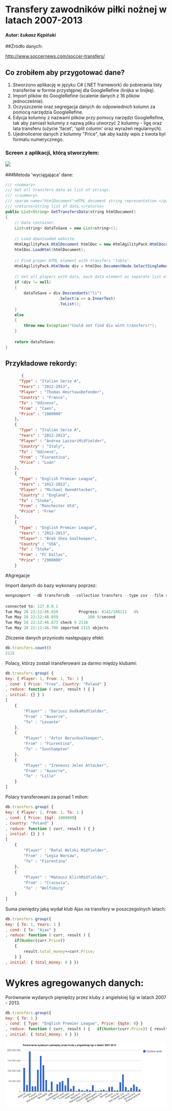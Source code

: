 # Transfery zawodników piłki nożnej w latach 2007-2013

#### Autor: *Łukasz Kępiński*

##Źródło danych: 

http://www.soccernews.com/soccer-transfers/

## Co zrobiłem aby przygotować dane?

1. Stworzono aplikację w języku C# (.NET framework) do pobierania listy transferów w formie przystępnej dla GoogleRefine (linijka w linijkę).
1. Import plików do GoogleRefine (scalenie danych z 16 plików jednocześnie).
1. Oczyszczenie oraz segregacja danych do odpowiednich kolumn za pomocą narzędzia GoogleRefine.
1. Edycja kolumny z nazwami plików przy pomocy narzędzi GoogleRefine, tak aby zamiast kolumny z nazwą pliku utworzyć 2 kolumny - ligę oraz lata transferu (użycie 'facet', 'split column' oraz wyrażeń regularnych).
1. Ujednolicenie danych z kolumny "Price", tak aby każdy wpis z kwota byl formatu numerycznego.

### Screen z aplikacji, którą stworzyłem:

![](../images/lkepinsk/transfers-data-download-screen.png)

###Metoda 'wyciągająca' dane:

```java
/// <summary>
/// Get all transfers data as list of strings.
/// </summary>
/// <param name="htmlDocument">HTML document string representation.</param>
/// <returns>String list of data.</returns>
public List<String> GetTransfersData(string htmlDocument)
{
	// Data container.
	List<string> dataToSave = new List<string>();

	// Load downloaded website.
	HtmlAgilityPack.HtmlDocument htmlDoc = new HtmlAgilityPack.HtmlDocument();
	htmlDoc.LoadHtml(htmlDocument);

	// Find proper HTML element with transfers 'table'.
	HtmlAgilityPack.HtmlNode div = htmlDoc.DocumentNode.SelectSingleNode("//div[@class='panes']");

	// Get all players with data, each data element as separate list element.
	if (div != null)
	{
		dataToSave = div.Descendants("li")
					   .Select(a => a.InnerText)
					   .ToList();
	}
	else
	{
		throw new Exception("Could not find div with transfers!");
	}

	return dataToSave;
}
```

## Przykładowe rekordy:
```json
       {
      "Type" : "Italian Serie A",
      "Years" : "2012-2013",
      "Player" : "Thomas HeurtauxDefender",
      "Country" : "France",
      "To" : "Udinese",
      "From" : "Caen",
      "Price" : "2000000"
    },
    {
      "Type" : "Italian Serie A",
      "Years" : "2012-2013",
      "Player" : "Andrea LazzariMidfielder",
      "Country" : "Italy",
      "To" : "Udinese",
      "From" : "Fiorentina",
      "Price" : "Loan"
    },
	{
      "Type" : "English Premier League",
      "Years" : "2012-2013",
      "Player" : "Michael OwenAttacker",
      "Country" : "England",
      "To" : "Stoke",
      "From" : "Manchester Utd",
      "Price" : "Free"
    },
    {
      "Type" : "English Premier League",
      "Years" : "2012-2013",
      "Player" : "Brek Shea Goalkeeper",
      "Country" : "USA",
      "To" : "Stoke",
      "From" : "FC Dallas",
      "Price" : "2900000"
    }
```

#Agregacje

Import danych do bazy wykonany poprzez:

```javascript
mongoimport --db transfersdb --collection transfers --type csv --file soccer-transfers.csv --headerline --ignoreBlanks

connected to: 127.0.0.1
Tue May 28 22:12:46.659 		Progress: 8142/168111	4%
Tue May 28 22:12:46.659 			100	9/second
Tue May 28 22:12:46.673 check 9 2116
Tue May 28 22:12:46.700 imported 2115 objects
```

Zliczenie danych przyniosło następujący efekt: 

```javascript
db.transfers.count()
2115
```

Polacy, którzy zostali transferowani za darmo między klubami:

```javascript
db.transfers.group( { 
key: { Player: 1, From: 1, To: 1 }
, cond: { Price: "Free", Country: "Poland" }
, reduce: function ( curr, result ) { }
, initial: {} } )
[
	{
		"Player" : "Dariusz DudkaMidfielder",
		"From" : "Auxerre",
		"To" : "Levante"
	},
	{
		"Player" : "Artur BorucGoalkeeper",
		"From" : "Fiorentina",
		"To" : "Southampton"
	},
	{
		"Player" : "Ireneusz Jelen Attacker",
		"From" : "Auxerre",
		"To" : "Lille"
	}
]
```

Polacy transferowani za ponad 1 milion:

```javascript
db.transfers.group( { 
key: { Player: 1, From: 1, To: 1 }
, cond: { Price: {$gt: 1000000}
, Country: "Poland" }
, reduce: function ( curr, result ) { }
, initial: {} } )
[
	{
		"Player" : "Rafal Wolski Midfielder",
		"From" : "Legia Warsaw",
		"To" : "Fiorentina"
	},
	{
		"Player" : "Mateusz KlichMidfielder",
		"From" : "Cracovia",
		"To" : "Wolfsburg"
	}
]
```

Suma pieniędzy jaką wydał klub Ajax na transfery w poszczegolnych latach:

```javascript
db.transfers.group({ 
key: { To: 1, Years: 1 }
, cond: { To: "Ajax" }
, reduce: function ( curr, result ) { 
	if(Number(curr.Price))
	{ 
		result.total_money+=curr.Price;
	} }
, initial: { total_money: 0 } })
```

# Wykres agregowanych danych:

Porównanie wydanych pięniędzy przez kluby z angielskiej ligi w latach 2007 - 2013.

```javascript
db.transfers.group({ 
key: { To: 1 }
, cond: { Type: "English Premier League", Price: {$gte: 0} }
, reduce: function ( curr, result ) { 	if(Number(curr.Price)) { result.total_money+=curr.Price; } }
, initial: { total_money: 0 } })
```
![](../images/lkepinsk/english-premier-league-diag.png)


